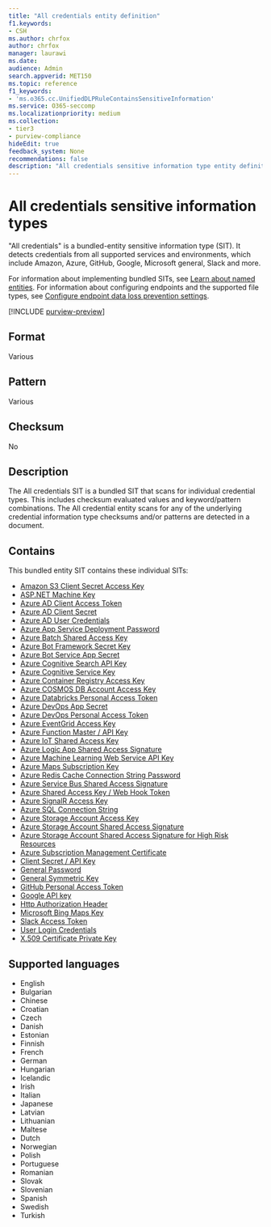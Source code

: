 ```yaml
---
title: "All credentials entity definition"
f1.keywords:
- CSH
ms.author: chrfox
author: chrfox
manager: laurawi
ms.date:
audience: Admin
search.appverid: MET150
ms.topic: reference
f1_keywords:
- 'ms.o365.cc.UnifiedDLPRuleContainsSensitiveInformation'
ms.service: O365-seccomp
ms.localizationpriority: medium
ms.collection:
- tier3
- purview-compliance
hideEdit: true
feedback_system: None
recommendations: false
description: "All credentials sensitive information type entity definition."
---
```


# All credentials sensitive information types

"All credentials" is a bundled-entity sensitive information type (SIT). It detects credentials from all supported services and environments, which include Amazon, Azure, GitHub, Google, Microsoft general, Slack and more.

For information about implementing bundled SITs, see [Learn about named entities](named-entities-learn.md). For information about configuring endpoints and the supported file types, see [Configure endpoint data loss prevention settings](dlp-configure-endpoint-settings.md#advanced-classification-scanning-and-protection).


[!INCLUDE [purview-preview](../includes/purview-preview.md)]

## Format

Various

## Pattern

Various

## Checksum

No

## Description

The All credentials SIT is a bundled SIT that scans for individual credential types. This includes checksum evaluated values and keyword/pattern combinations. The All credential entity scans for any of the underlying credential information type checksums and/or patterns are detected in a document.



## Contains

This bundled entity SIT contains these individual SITs:

- [Amazon S3 Client Secret Access Key](sit-defn-amazon-s3-client-secret-access-key.md)
- [ASP.NET Machine Key](sit-defn-asp-net-machine-key.md) 
- [Azure AD Client Access Token](sit-defn-azure-ad-client-access-token.md) 
- [Azure AD Client Secret](sit-defn-azure-ad-client-secret.md) 
- [Azure AD User Credentials](sit-defn-azure-ad-user-credentials.md)
- [Azure App Service Deployment Password](sit-defn-azure-app-service-deployment-password.md)
- [Azure Batch Shared Access Key](sit-defn-azure-batch-shared-access-key.md) 
- [Azure Bot Framework Secret Key](sit-defn-azure-bot-framework-secret-key.md) 
- [Azure Bot Service App Secret](sit-defn-azure-bot-service-app-secret.md) 
- [Azure Cognitive Search API Key](sit-defn-azure-cognitive-search-api-key.md) 
- [Azure Cognitive Service Key](sit-defn-azure-cognitive-service-key.md) 
- [Azure Container Registry Access Key](sit-defn-azure-container-registry-access-key.md) 
- [Azure COSMOS DB Account Access Key](sit-defn-azure-cosmos-db-account-access-key.md)
- [Azure Databricks Personal Access Token](sit-defn-azure-databricks-personal-access-token.md)
- [Azure DevOps App Secret](sit-defn-azure-devops-app-secret.md) 
- [Azure DevOps Personal Access Token](sit-defn-azure-devops-personal-access-token.md) 
- [Azure EventGrid Access Key](sit-defn-azure-eventgrid-access-key.md) 
- [Azure Function Master / API Key](sit-defn-azure-function-master-api-key.md) 
- [Azure IoT Shared Access Key](sit-defn-azure-iot-shared-access-key.md)
- [Azure Logic App Shared Access Signature](sit-defn-azure-logic-app-shared-access-signature.md)
- [Azure Machine Learning Web Service API Key](sit-defn-azure-machine-learning-web-service-api-key.md) 
- [Azure Maps Subscription Key](sit-defn-azure-maps-subscription-key.md) 
- [Azure Redis Cache Connection String Password](sit-defn-azure-redis-cache-connection-string-password.md)
- [Azure Service Bus Shared Access Signature](sit-defn-azure-service-bus-shared-access-signature.md) 
- [Azure Shared Access Key / Web Hook Token](sit-defn-azure-shared-access-key-web-hook-token.md)
- [Azure SignalR Access Key](sit-defn-azure-signalr-access-key.md) 
- [Azure SQL Connection String](sit-defn-azure-sql-connection-string.md)
- [Azure Storage Account Access Key](sit-defn-azure-storage-account-access-key.md)
- [Azure Storage Account Shared Access Signature](sit-defn-azure-storage-account-shared-access-signature.md) 
- [Azure Storage Account Shared Access Signature for High Risk Resources](sit-defn-azure-storage-account-shared-access-signature-high-risk-resources.md) 
- [Azure Subscription Management Certificate](sit-defn-azure-subscription-management-certificate.md) 
- [Client Secret / API Key](sit-defn-client-secret-api-key.md)
- [General Password](sit-defn-general-password.md) 
- [General Symmetric Key](sit-defn-general-symmetric-key.md)
- [GitHub Personal Access Token](sit-defn-github-personal-access-token.md)
- [Google API key](sit-defn-google-api-key.md) 
- [Http Authorization Header](sit-defn-http-authorization-header.md)
- [Microsoft Bing Maps Key](sit-defn-google-api-key.md)
- [Slack Access Token](sit-defn-slack-access-token.md) 
- [User Login Credentials](sit-defn-user-login-credentials.md)
- [X.509 Certificate Private Key](sit-defn-x-509-certificate-private-key.md)

## Supported languages

- English
- Bulgarian
- Chinese
- Croatian
- Czech
- Danish
- Estonian
- Finnish
- French
- German
- Hungarian
- Icelandic
- Irish
- Italian
- Japanese
- Latvian
- Lithuanian
- Maltese
- Dutch
- Norwegian
- Polish
- Portuguese
- Romanian
- Slovak
- Slovenian
- Spanish
- Swedish
- Turkish
